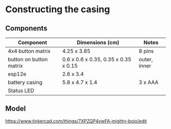 # Constructing the casing

## Components

| Component               | Dimensions (cm)                      | Notes        |
|-------------------------|--------------------------------------|--------------|
| 4x4 button matrix       | 4.25 x 3.85                          | 8 pins       |
| button on button matrix | 0.6 x 0.6 x 0.35, 0.35 x 0.35 x 0.15 | outer, inner |
| esp12e                  | 2.6 x 3.4                            |              |
| battery casing          | 5.8 x 4.7 x 1.4                      | 3 x AAA      |
| Status LED              |                                      |              |

## Model

https://www.tinkercad.com/things/7XPZQP4vwFA-mighty-bojo/edit
